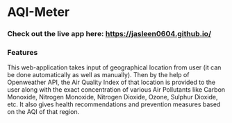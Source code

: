 # AQI-Meter
### Check out the live app here: https://jasleen0604.github.io/
### Features
This web-application takes input of geographical location from user (it can be done automatically as well as manually). Then by the help of Openweather API, the Air Quality Index of that location is provided to the user along with the exact concentration of various Air Pollutants like Carbon Monoxide, Nitrogen Monoxide, Nitrogen Dioxide, Ozone, Sulphur Dioxide, etc. It also gives health recommendations and prevention measures based on the AQI of that region.
